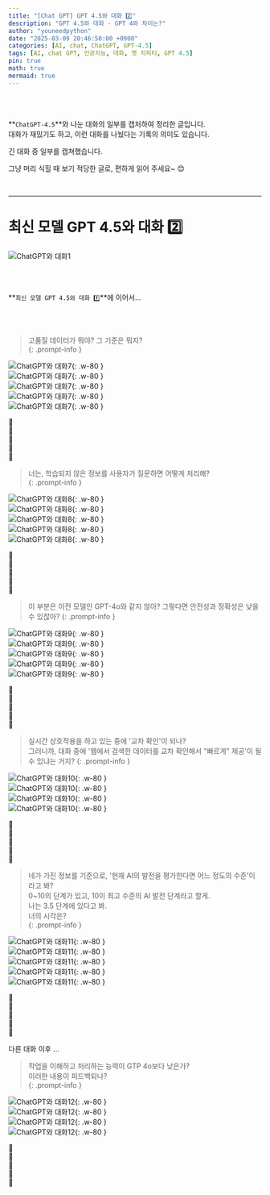 ```yaml
---
title: "[Chat GPT] GPT 4.5와 대화 2️⃣"
description: "GPT 4.5와 대화 - GPT 4와 차이는?"
author: "youneedpython"
date: "2025-03-09 20:46:50:00 +0900" 
categories: [AI, chat, ChatGPT, GPT-4.5]
tags: [AI, chat GPT, 인공지능, 대화, 챗 지피티, GPT 4.5]
pin: true
math: true
mermaid: true
---
```


<br/><br/>

**`ChatGPT-4.5`**와 나눈 대화의 일부를 캡처하여 정리한 글입니다.    
대화가 재밌기도 하고, 이런 대화를 나눴다는 기록의 의미도 있습니다.  

긴 대화 중 일부를 캡쳐했습니다.  

그냥 머리 식힐 때 보기 적당한 글로, 편하게 읽어 주세요~ 😊  

<br/>

--- 

# 최신 모델 GPT 4.5와 대화 2️⃣

![ChatGPT와 대화1](../assets/img/2025-03-09/chatGPT.png)

<br/>
<br/>

**`최신 모델 GPT 4.5와 대화 1️⃣`**에 이어서...  

<br/>
<br/>

> 고품질 데이터가 뭐야? 그 기준은 뭐지?  
{: .prompt-info }

![ChatGPT와 대화7](../assets/img/2025-03-09/chatGPT-07-1.png){: .w-80 }  
![ChatGPT와 대화7](../assets/img/2025-03-09/chatGPT-07-2.png){: .w-80 }  
![ChatGPT와 대화7](../assets/img/2025-03-09/chatGPT-07-3.png){: .w-80 }  
![ChatGPT와 대화7](../assets/img/2025-03-09/chatGPT-07-4.png){: .w-80 }  
![ChatGPT와 대화7](../assets/img/2025-03-09/chatGPT-07-5.png){: .w-80 }  

🌿<br/>
🌿<br/>
🌿<br/>
🌿<br/>
🌿<br/>
 
> 너는, 학습되지 않은 정보를 사용자가 질문하면 어떻게 처리해?  
{: .prompt-info }

![ChatGPT와 대화8](../assets/img/2025-03-09/chatGPT-08-1.png){: .w-80 }  
![ChatGPT와 대화8](../assets/img/2025-03-09/chatGPT-08-2.png){: .w-80 }  
![ChatGPT와 대화8](../assets/img/2025-03-09/chatGPT-08-3.png){: .w-80 }  
![ChatGPT와 대화8](../assets/img/2025-03-09/chatGPT-08-4.png){: .w-80 }  
![ChatGPT와 대화8](../assets/img/2025-03-09/chatGPT-08-5.png){: .w-80 }  

🌿<br/>
🌿<br/>
🌿<br/>
🌿<br/>
🌿<br/>
 
> 이 부분은 이전 모델인 GPT-4o와 같지 않아? 그렇다면 안전성과 정확성은 낮을 수 있잖아? 
{: .prompt-info }

![ChatGPT와 대화9](../assets/img/2025-03-09/chatGPT-09-1.png){: .w-80 }  
![ChatGPT와 대화9](../assets/img/2025-03-09/chatGPT-09-2.png){: .w-80 }  
![ChatGPT와 대화9](../assets/img/2025-03-09/chatGPT-09-3.png){: .w-80 }  
![ChatGPT와 대화9](../assets/img/2025-03-09/chatGPT-09-4.png){: .w-80 }  
![ChatGPT와 대화9](../assets/img/2025-03-09/chatGPT-09-5.png){: .w-80 }  

🌿<br/>
🌿<br/>
🌿<br/>
🌿<br/>
🌿<br/>
 
> 실시간 상호작용을 하고 있는 중에 '교차 확인'이 되나?   
그러니까, 대화 중에 '웹에서 검색한 데이터를 교차 확인해서 "빠르게" 제공'이 될 수 있냐는 거지? 
{: .prompt-info }

![ChatGPT와 대화10](../assets/img/2025-03-09/chatGPT-10-1.png){: .w-80 }  
![ChatGPT와 대화10](../assets/img/2025-03-09/chatGPT-10-2.png){: .w-80 }  
![ChatGPT와 대화10](../assets/img/2025-03-09/chatGPT-10-3.png){: .w-80 }  
![ChatGPT와 대화10](../assets/img/2025-03-09/chatGPT-10-4.png){: .w-80 }  

🌿<br/>
🌿<br/>
🌿<br/>
🌿<br/>
🌿<br/>
 
> 네가 가진 정보를 기준으로, '현재 AI의 발전을 평가한다면 어느 정도의 수준'이라고 봐?  
0~10의 단계가 있고, 10이 최고 수준의 AI 발전 단계라고 할게.  
나는 3.5 단계에 있다고 봐.  
너의 시각은?  
{: .prompt-info }

![ChatGPT와 대화11](../assets/img/2025-03-09/chatGPT-11-1.png){: .w-80 }  
![ChatGPT와 대화11](../assets/img/2025-03-09/chatGPT-11-2.png){: .w-80 }  
![ChatGPT와 대화11](../assets/img/2025-03-09/chatGPT-11-3.png){: .w-80 }  
![ChatGPT와 대화11](../assets/img/2025-03-09/chatGPT-11-4.png){: .w-80 }  
![ChatGPT와 대화11](../assets/img/2025-03-09/chatGPT-11-5.png){: .w-80 }  

🌿<br/>
🌿<br/>
🌿<br/>
🌿<br/>
🌿<br/>

다른 대화 이후 ...  

> 작업을 이해하고 처리하는 능력이 GTP 4o보다 낮은가?  
이러한 내용이 피드백되나?  
{: .prompt-info }

![ChatGPT와 대화12](../assets/img/2025-03-09/chatGPT-12-1.png){: .w-80 }  
![ChatGPT와 대화12](../assets/img/2025-03-09/chatGPT-12-2.png){: .w-80 }  
![ChatGPT와 대화12](../assets/img/2025-03-09/chatGPT-12-3.png){: .w-80 }  
![ChatGPT와 대화12](../assets/img/2025-03-09/chatGPT-12-4.png){: .w-80 }  

🌿<br/>
🌿<br/>
🌿<br/>
🌿<br/>
🌿<br/>